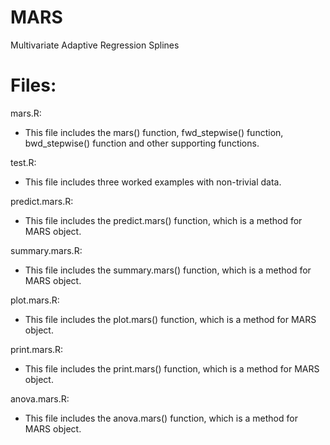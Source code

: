 # MARS
Multivariate Adaptive Regression Splines

# Files:

mars.R:
  * This file includes the mars() function, fwd_stepwise() function, bwd_stepwise() function and other supporting functions.
  
test.R:
  * This file includes three worked examples with non-trivial data.

predict.mars.R:
  * This file includes the predict.mars() function, which is a method for MARS object.

summary.mars.R:
  * This file includes the summary.mars() function, which is a method for MARS object.

plot.mars.R:
  * This file includes the plot.mars() function, which is a method for MARS object.

print.mars.R:
  * This file includes the print.mars() function, which is a method for MARS object.

anova.mars.R:
  * This file includes the anova.mars() function, which is a method for MARS object.
